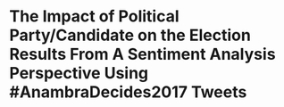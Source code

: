 # The Impact of Political Party/Candidate on the Election Results From A Sentiment Analysis Perspective Using #AnambraDecides2017 Tweets
